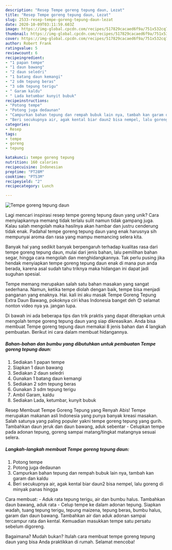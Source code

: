 ```yaml
---
description: "Resep Tempe goreng tepung daun, Lezat"
title: "Resep Tempe goreng tepung daun, Lezat"
slug: 2533-resep-tempe-goreng-tepung-daun-lezat
date: 2020-10-09T03:11:59.603Z
image: https://img-global.cpcdn.com/recipes/517829cacaed6f9a/751x532cq70/tempe-goreng-tepung-daun-foto-resep-utama.jpg
thumbnail: https://img-global.cpcdn.com/recipes/517829cacaed6f9a/751x532cq70/tempe-goreng-tepung-daun-foto-resep-utama.jpg
cover: https://img-global.cpcdn.com/recipes/517829cacaed6f9a/751x532cq70/tempe-goreng-tepung-daun-foto-resep-utama.jpg
author: Robert Frank
ratingvalue: 5
reviewcount: 6
recipeingredient:
- "1 papan tempe"
- "1 daun bawang"
- "2 daun seledri"
- "1 batang daun kemangi"
- "2 sdm tepung beras"
- "3 sdm tepung terigu"
- " Garam kaldu"
- " Lada ketumbar kunyit bubuk"
recipeinstructions:
- "Potong tempe"
- "Potong juga dedaunan"
- "Campurkan bahan tepung dan rempah bubuk lain nya, tambah kan garam dan kaldu"
- "Beri secukupnya air, agak kental biar daun2 bisa nempel, lalu goreng di minyak panas hingga"
categories:
- Resep
tags:
- tempe
- goreng
- tepung

katakunci: tempe goreng tepung 
nutrition: 160 calories
recipecuisine: Indonesian
preptime: "PT28M"
cooktime: "PT53M"
recipeyield: "2"
recipecategory: Lunch

---
```



![Tempe goreng tepung daun](https://img-global.cpcdn.com/recipes/517829cacaed6f9a/751x532cq70/tempe-goreng-tepung-daun-foto-resep-utama.jpg)

Lagi mencari inspirasi resep tempe goreng tepung daun yang unik? Cara menyiapkannya memang tidak terlalu sulit namun tidak gampang juga. Kalau salah mengolah maka hasilnya akan hambar dan justru cenderung tidak enak. Padahal tempe goreng tepung daun yang enak harusnya sih mempunyai aroma dan rasa yang mampu memancing selera kita.

Banyak hal yang sedikit banyak berpengaruh terhadap kualitas rasa dari tempe goreng tepung daun, mulai dari jenis bahan, lalu pemilihan bahan segar, hingga cara mengolah dan menghidangkannya. Tak perlu pusing jika hendak menyiapkan tempe goreng tepung daun enak di mana pun anda berada, karena asal sudah tahu triknya maka hidangan ini dapat jadi suguhan spesial.

Tempe memang merupakan salah satu bahan masakan yang sangat sederhana. Namun, ketika tempe diolah dengan baik, tempe bisa menjadi panganan yang enaknya. Hai. kali ini aku masak Tempe Goreng Tepung Extra Daun Bawang, pokoknya ciri khas Indonesia banget deh 😊 selamat nonton video nya ya. jangan lupa.


Di bawah ini ada beberapa tips dan trik praktis yang dapat diterapkan untuk mengolah tempe goreng tepung daun yang siap dikreasikan. Anda bisa membuat Tempe goreng tepung daun memakai 8 jenis bahan dan 4 langkah pembuatan. Berikut ini cara dalam membuat hidangannya.

<!--inarticleads1-->

##### Bahan-bahan dan bumbu yang dibutuhkan untuk pembuatan Tempe goreng tepung daun:

1. Sediakan 1 papan tempe
1. Siapkan 1 daun bawang
1. Sediakan 2 daun seledri
1. Gunakan 1 batang daun kemangi
1. Sediakan 2 sdm tepung beras
1. Gunakan 3 sdm tepung terigu
1. Ambil  Garam, kaldu
1. Sediakan  Lada, ketumbar, kunyit bubuk


Resep Membuat Tempe Goreng Tepung yang Renyah Abis! Tempe merupakan makanan asli Indonesia yang punya banyak kreasi masakan. Salah satunya yang paling populer yakni tempe goreng tepung yang gurih. Tambahkan daun jeruk dan daun bawang, aduk sebentar - Celupkan tempe pada adonan tepung, goreng sampai matang/tingkat matangnya sesuai selera. 

<!--inarticleads2-->

##### Langkah-langkah membuat Tempe goreng tepung daun:

1. Potong tempe
1. Potong juga dedaunan
1. Campurkan bahan tepung dan rempah bubuk lain nya, tambah kan garam dan kaldu
1. Beri secukupnya air, agak kental biar daun2 bisa nempel, lalu goreng di minyak panas hingga


Cara membuat: - Aduk rata tepung terigu, air dan bumbu halus. Tambahkan daun bawang, aduk rata - Celup tempe ke dalam adonan tepung. Siapkan wadah, tuang tepung terigu, tepung maizena, tepung beras, bumbu halus, garam dan daun bawang. Tambahkan air dan aduk adonan sampai tercampur rata dan kental. Kemuadian masukkan tempe satu persatu sebelum digoreng. 

Bagaimana? Mudah bukan? Itulah cara membuat tempe goreng tepung daun yang bisa Anda praktikkan di rumah. Selamat mencoba!
